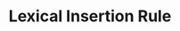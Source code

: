 ---
word: "true"

title: "Lexical Insertion Rule"

categories: ['']

tags: ['Lexical', 'Insertion', 'Rule']

arwords: 'قاعدة لإدراج المفردات'

arexps: []

enwords: ['Lexical Insertion Rule']

enexps: []

arlexicons: 'ق'

enlexicons: 'L'

authors: ['Ruqayya Roshdy']

translators: ['']

citations: 'مقدمة في حوسبة اللغة العربية'

sources: 'مركز الملك عبدالله بن عبدالعزيز الدولي لخدمة اللغة العربية'

slug: ""
---